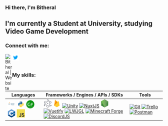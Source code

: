 ### Hi there, I'm Bitheral

## I'm currently a Student at University, studying Video Game Development

### Connect with me:

[<img align="left" alt="Bitheral | Website" width="22px" src="https://bitheral.net/img/icons/favicon.ico" />][website]
[<img align="left" alt="Bitheral | Twitter" width="22px" src="https://raw.githubusercontent.com/github/explore/80688e429a7d4ef2fca1e82350fe8e3517d3494d/topics/twitter/twitter.png" />][twitter]

<br />
<br />

### My skills: 

| Languages | Frameworks / Engines / APIs / SDKs | Tools |
|-----------|------------------------------------|-------|
| [<img alt="Java" width="26px" src="https://raw.githubusercontent.com/github/explore/80688e429a7d4ef2fca1e82350fe8e3517d3494d/topics/java/java.png" />][intellij] [<img alt="Python" width="26px" src="https://raw.githubusercontent.com/github/explore/80688e429a7d4ef2fca1e82350fe8e3517d3494d/topics/python/python.png" />][pycharm] [<img alt="C#" width="26px" src="https://raw.githubusercontent.com/github/explore/80688e429a7d4ef2fca1e82350fe8e3517d3494d/topics/csharp/csharp.png" />][rider] [<img alt="C#" width="26px" src="https://raw.githubusercontent.com/github/explore/80688e429a7d4ef2fca1e82350fe8e3517d3494d/topics/cpp/cpp.png" />][visualstudio] [<img alt="Javascript" width="26px" src="https://raw.githubusercontent.com/github/explore/80688e429a7d4ef2fca1e82350fe8e3517d3494d/topics/javascript/javascript.png" />][vscode] | [<img alt="Electron" width="26px" src="https://raw.githubusercontent.com/github/explore/80688e429a7d4ef2fca1e82350fe8e3517d3494d/topics/electron/electron.png" />][electron] [<img alt="Firebase" width="26px" src="https://raw.githubusercontent.com/github/explore/80688e429a7d4ef2fca1e82350fe8e3517d3494d/topics/firebase/firebase.png" />][Firebase] [<img alt="Unity" width="26px" src="https://unity.com/themes/contrib/unity_base/images/favicons/favicon.ico" />][unity] [<img alt="NuxtJS" width="26px" src="https://nuxtjs.org/favicon.ico" />][nuxt] [<img alt="NodeJS" width="26px" src="https://raw.githubusercontent.com/github/explore/80688e429a7d4ef2fca1e82350fe8e3517d3494d/topics/nodejs/nodejs.png" />][node] [<img alt="Vuetify" width="26px" src="https://vuetifyjs.com/favicon.ico" />][vuetify] [<img alt="LWJGL" width="26px" src="https://lwjgl.org/img/fav/favicon.svg" />][lwjgl] [<img alt="Minecraft Forge" width="26px" src="https://files.minecraftforge.net/maven/manage/static/images/favicon-32x32.png" />][mcforge] [<img alt="DiscordJS" width="26px" src="https://discord.js.org/static/icons/favicon-32x32.png" />][discordjs] | [<img alt="Git" width="26px" src="https://git-scm.com/favicon.ico" />][git] [<img alt="Trello" width="26px" src="https://trello.com/favicon.ico" />][trello] [<img alt="Postman" width="26px" src="https://www.postman.com/web-assets/favicon-32x32.png?v=13d51aa1bbfaacb557bf41b85783e441" />][postman] |

<!--
##### Languages
[<img alt="Java" width="26px" src="https://raw.githubusercontent.com/github/explore/80688e429a7d4ef2fca1e82350fe8e3517d3494d/topics/java/java.png" />][intellij]
[<img alt="Python" width="26px" src="https://raw.githubusercontent.com/github/explore/80688e429a7d4ef2fca1e82350fe8e3517d3494d/topics/python/python.png" />][pycharm]
[<img alt="C#" width="26px" src="https://raw.githubusercontent.com/github/explore/80688e429a7d4ef2fca1e82350fe8e3517d3494d/topics/csharp/csharp.png" />][rider] [<img alt="Javascript" width="26px" src="https://raw.githubusercontent.com/github/explore/80688e429a7d4ef2fca1e82350fe8e3517d3494d/topics/javascript/javascript.png" />][vscode]
<br />
-->
<!--
##### Frameworks / Engines / APIs
[<img alt="Electron" width="26px" src="https://www.electronjs.org/images/favicon.ico" />][electron]
[<img alt="Unity" width="26px" src="https://unity.com/themes/contrib/unity_base/images/favicons/favicon.ico" />][unity]
[<img alt="NuxtJS" width="26px" src="https://nuxtjs.org/favicon.ico" />][nuxt]
[<img alt="NodeJS" width="26px" src="https://nodejs.org/static/images/favicons/favicon-32x32.png" />][node]
[<img alt="Vuetify" width="26px" src="https://vuetifyjs.com/favicon.ico" />][vuetify]
[<img alt="LWJGL" width="26px" src="https://lwjgl.org/img/fav/favicon.svg" />][lwjgl]
[<img alt="Minecraft Forge" width="26px" src="https://files.minecraftforge.net/maven/manage/static/images/favicon-32x32.png" />][mcforge]
[<img alt="DiscordJS" width="26px" src="https://discord.js.org/static/icons/favicon-32x32.png" />][discordjs]
<br />
-->
<!--
##### Tools
[<img align="left" alt="Git" width="26px" src="https://raw.githubusercontent.com/github/explore/80688e429a7d4ef2fca1e82350fe8e3517d3494d/topics/git/git.png" />][git]
[<img alt="Trello" width="26px" src="https://trello.com/favicon.ico" />][trello]
[<img alt="Postman" width="26px" src="https://www.postman.com/web-assets/favicon-32x32.png?v=13d51aa1bbfaacb557bf41b85783e441" />][trello]
-->

<br />
<br />

<!--
---
<img align="left" alt="Bitheral's Github Stats" src="https://github-readme-stats.vercel.app/api/top-langs/?username=bitheral&show_icons=true&hide_border=true&theme=radical&count_private=true" />
<img align="right" alt="Bitheral's Github Stats" src="https://github-readme-stats.vercel.app/api?username=bitheral&show_icons=true&hide_border=true&theme=radical&count_private=true" />
-->


[website]: https://bitheral.net
[twitter]: https://twitter.com/itsBitheral
[intellij]: https://www.jetbrains.com/idea/
[pycharm]: https://www.jetbrains.com/pycharm/
[rider]: https://www.jetbrains.com/rider/
[vscode]: https://code.visualstudio.com/
[visualstudio]: https://visualstudio.microsoft.com/
[electron]: https://www.electronjs.org/
[firebase]: https://www.firebase.google.com/
[unity]: https://unity.com/
[nuxt]: https://nuxtjs.org/
[node]: https://nodejs.org/
[vuetify]: https://vuetifyjs.com/
[lwjgl]: https://lwjgl.org/
[mcforge]: https://files.minecraftforge.net/
[discordjs]: https://discord.js.org/
[git]: https://git-scm.com/
[trello]: https://trello.com/
[postman]: https://www.postman.com/
[github]: https://www.github.com/itsBitheral
